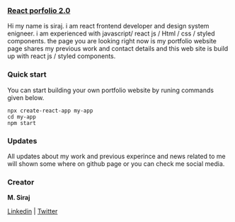 
### [React porfolio 2.0](portfolio-2-0-hazel-one.vercel.app) 

Hi my name is siraj. i am react frontend developer and design system enigneer. i am experienced with javascript/ react js / Html / css / styled components. the page you are looking right now is my portfolio website page shares my previous work and contact details and this web site is build up with react js / styled components.

### Quick start

You can start building your own portfolio website by runing commands given below.

```
npx create-react-app my-app
cd my-app
npm start
```

### Updates

All updates about my work and previous experince and news related to me will shown some where on github page or you can check me social media.

### Creator

**M. Siraj**

[Linkedin] | [Twitter]

[twitter]: https://twitter.com/engsiraj_
[linkedin]: https://linkedin.com/in/engsiraj
